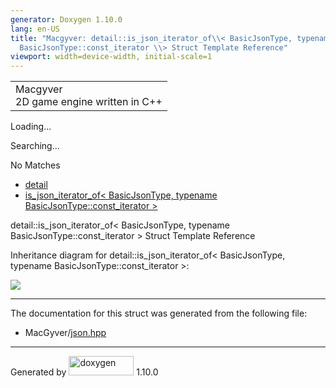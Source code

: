 ```yaml
---
generator: Doxygen 1.10.0
lang: en-US
title: "Macgyver: detail::is_json_iterator_of\\< BasicJsonType, typename
  BasicJsonType::const_iterator \\> Struct Template Reference"
viewport: width=device-width, initial-scale=1
---
```


<div id="top">

<div id="titlearea">

<table data-cellspacing="0" data-cellpadding="0">
<colgroup>
<col style="width: 100%" />
</colgroup>
<tbody>
<tr id="projectrow" class="odd">
<td id="projectalign"><div id="projectname">
Macgyver
</div>
<div id="projectbrief">
2D game engine written in C++
</div></td>
</tr>
</tbody>
</table>

</div>

<div id="main-nav">

</div>

<div id="MSearchSelectWindow"
onmouseover="return searchBox.OnSearchSelectShow()"
onmouseout="return searchBox.OnSearchSelectHide()"
onkeydown="return searchBox.OnSearchSelectKey(event)">

</div>

<div id="MSearchResultsWindow">

<div id="MSearchResults">

<div class="SRPage">

<div id="SRIndex">

<div id="SRResults">

</div>

<div id="Loading" class="SRStatus">

Loading...

</div>

<div id="Searching" class="SRStatus">

Searching...

</div>

<div id="NoMatches" class="SRStatus">

No Matches

</div>

</div>

</div>

</div>

</div>

<div id="nav-path" class="navpath">

- <a href="namespacedetail.html" class="el">detail</a>
- <a
  href="structdetail_1_1is__json__iterator__of_3_01_basic_json_type_00_01typename_01_basic_json_type_1_1const__iterator_01_4.html"
  class="el">is_json_iterator_of&lt; BasicJsonType, typename
  BasicJsonType::const_iterator &gt;</a>

</div>

</div>

<div class="header">

<div class="headertitle">

<div class="title">

detail::is_json_iterator_of\< BasicJsonType, typename
BasicJsonType::const_iterator \> Struct Template Reference

</div>

</div>

</div>

<div class="contents">

<div class="dynheader">

Inheritance diagram for detail::is_json_iterator_of\< BasicJsonType,
typename BasicJsonType::const_iterator \>:

</div>

<div class="dyncontent">

<div class="center">

![](structdetail_1_1is__json__iterator__of_3_01_basic_json_type_00_01typename_01_basic_json_type_1_1const__iterator_01_4.png)

</div>

</div>

------------------------------------------------------------------------

The documentation for this struct was generated from the following file:

- MacGyver/<a href="json_8hpp_source.html" class="el">json.hpp</a>

</div>

------------------------------------------------------------------------

<span class="small">Generated
by [<img src="doxygen.svg" class="footer" width="104" height="31"
alt="doxygen" />](https://www.doxygen.org/index.html) 1.10.0</span>

